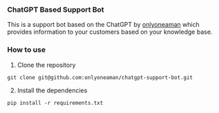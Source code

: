 ### ChatGPT Based Support Bot

This is a support bot based on the ChatGPT by <a href="https://onlyoneaman.com" target="_blank">onlyoneaman</a> which 
provides information to your customers based on your knowledge base.

### How to use

1. Clone the repository
```
git clone git@github.com:onlyoneaman/chatgpt-support-bot.git
```

2. Install the dependencies
```
pip install -r requirements.txt
```

